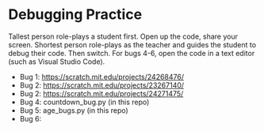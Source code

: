 # Debugging Practice

Tallest person role-plays a student first. Open up the code, share your screen. Shortest person role-plays as the teacher and guides the student to debug their code. Then switch. For bugs 4-6, open the code in a text editor (such as Visual Studio Code).

- Bug 1: https://scratch.mit.edu/projects/24268476/
- Bug 2: https://scratch.mit.edu/projects/23267140/
- Bug 2: https://scratch.mit.edu/projects/24271475/
- Bug 4: countdown_bug.py (in this repo)
- Bug 5: age_bugs.py (in this repo)
- Bug 6: 
